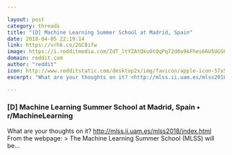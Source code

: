 ```yaml
---

layout: post
category: threads
title: "[D] Machine Learning Summer School at Madrid, Spain"
date: 2018-04-05 22:19:14
link: https://vrhk.co/2GC8ifw
image: https://i.redditmedia.com/ZdT_ltYZAtQkuOtQqPq72d0o9kFhes66U5UGSHNElN8.jpg?w=216&s=775cd03087c62fd5cb2e24fcef1a6e8c
domain: reddit.com
author: "reddit"
icon: http://www.redditstatic.com/desktop2x/img/favicon/apple-icon-57x57.png
excerpt: "What are your thoughts on it? <http://mlss.ii.uam.es/mlss2018/index.html> From the webpage: &gt; The Machine Learning Summer School (MLSS) will be..."

---
```


### [D] Machine Learning Summer School at Madrid, Spain • r/MachineLearning

What are your thoughts on it? <http://mlss.ii.uam.es/mlss2018/index.html> From the webpage: &gt; The Machine Learning Summer School (MLSS) will be...
